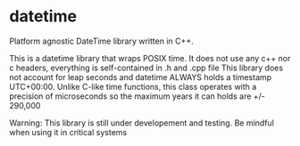 # datetime
Platform agnostic DateTime library written in C++.

This is a datetime library that wraps POSIX time. It does not use any c++ nor c headers, everything is self-contained in .h and .cpp file
This library does not account for leap seconds and datetime ALWAYS holds a timestamp UTC+00:00. 
Unlike C-like time functions, this class operates with a precision of microseconds so the maximum years it can holds are +/- 290,000

Warning:
  This library is still under developement and testing. Be mindful when using it in critical systems
